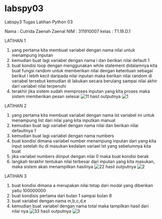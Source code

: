 # labspy03
Labspy3 Tugas Latihan Python 03

Nama : Cutrida Zaenah Zaenal NIM : 311910007 kelas : T1.19.D.1

LATIHAN 1

1. yang pertama kita membuat variabel dengan nama nilai untuk menampung inputan 
2. kemudian buat lagi variabel dengan nama i dan berikan nilai default 1
3. buat kondisi loop dengan menggunakan while statement
   didalamnya kita buat fungsi random untuk memberikan nilai dengan ketentuan sebagai berikut
   i lebih kecil daripada nilai inputan maka berikan nilai random di variabel tersebut
   kemudian di lakukan secara berulang sampai nilai akhir dari variabel nilai terpenuhi
4. terakhir jika sistem sudah memproses inputan yang kita proses maka sistem memberikan pesan selesai
![11](https://user-images.githubusercontent.com/56877903/68316832-b1978300-00ec-11ea-97cf-a86cc06bf37b.PNG)
hasil outputnya
![1](https://user-images.githubusercontent.com/56877903/68313705-9aa26200-00e7-11ea-8da1-b3090cd933ae.PNG)


LATIHAN 2

1. yang pertama kita membuat variabel dengan nama lst variabel ini untuk menampung list dari nilai yang kita inputkan manual
2. kemudian buat lagi variabel dengan nama nilai dan berikan nilai defaultnya 1
3. kemudian buat lagi variabel dengan nama numbers 
4. buat kondisi dimana variabel number menampung inputan dari yang kita input setelah itu di masukan kedalam variael lst yang sebelumnya      kita buat
5. jika variabel numbers diinput dengan nilai 0 maka buat kondisi berak
6. langkah terakhir tentukan nilai terbesar dari inputan yang kita masukan, maka sistem akan menampilkan hasilnya
![22](https://user-images.githubusercontent.com/56877903/68316844-b6f4cd80-00ec-11ea-8079-bc536c7c42f7.PNG)
hasil outputnya
![2](https://user-images.githubusercontent.com/56877903/68313716-9f671600-00e7-11ea-9a6d-27c41b3838e3.PNG)


LATIHAN 3

1. buat kondisi dimana a merupakan nilai tetap dari modal yang diberikan yaitu 100000000
2. buat kondisis pertama dari bulan 1 sampai bulan 8
3. buat variabel dengan nama m,b,c,d,e
4. kemudian buat variabel dengan nama total maka tampilkan hasil dari nilai nya
![33](https://user-images.githubusercontent.com/56877903/68316858-ba885480-00ec-11ea-8eab-8c882ced0a73.PNG)
hasil outputnya
![3](https://user-images.githubusercontent.com/56877903/68313728-a3933380-00e7-11ea-8b54-3970a95d096d.PNG)
